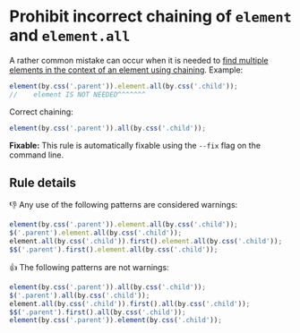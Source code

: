 # Prohibit incorrect chaining of `element` and `element.all`

A rather common mistake can occur when it is needed to [find multiple elements in the context of an element using chaining](https://github.com/angular/protractor/blob/master/docs/locators.md#finding-sub-elements). Example:

```js
element(by.css('.parent')).element.all(by.css('.child'));
//    element IS NOT NEEDED^^^^^^^
```

Correct chaining:

```js
element(by.css('.parent')).all(by.css('.child'));
```

**Fixable:** This rule is automatically fixable using the `--fix` flag on the command line.

## Rule details

:thumbsdown: Any use of the following patterns are considered warnings:

```js
element(by.css('.parent')).element.all(by.css('.child'));
$('.parent').element.all(by.css('.child'));
element.all(by.css('.child')).first().element.all(by.css('.child'));
$$('.parent').first().element.all(by.css('.child'));
```

:thumbsup: The following patterns are not warnings:

```js
element(by.css('.parent')).all(by.css('.child'));
$('.parent').all(by.css('.child'));
element.all(by.css('.child')).first().all(by.css('.child'));
$$('.parent').first().all(by.css('.child'));
element(by.css('.parent')).element(by.css('.child'));
```
